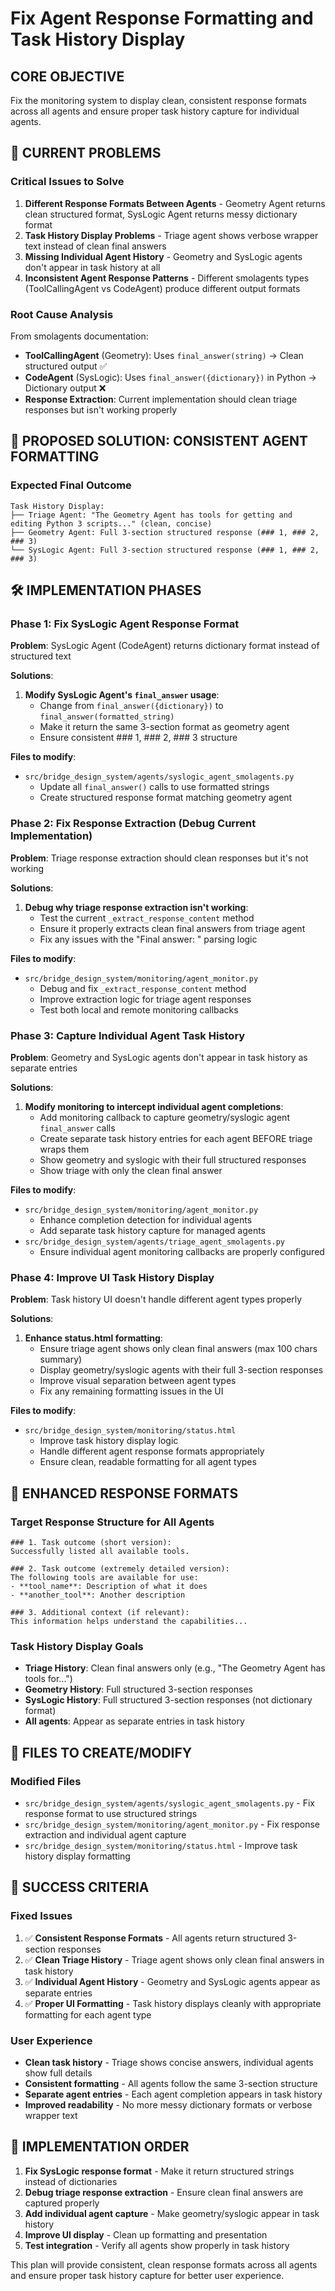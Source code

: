 # **Fix Agent Response Formatting and Task History Display**

## **CORE OBJECTIVE**

Fix the monitoring system to display clean, consistent response formats across all agents and ensure proper task history capture for individual agents.

## **🚨 CURRENT PROBLEMS**

### **Critical Issues to Solve**
1. **Different Response Formats Between Agents** - Geometry Agent returns clean structured format, SysLogic Agent returns messy dictionary format
2. **Task History Display Problems** - Triage agent shows verbose wrapper text instead of clean final answers
3. **Missing Individual Agent History** - Geometry and SysLogic agents don't appear in task history at all
4. **Inconsistent Agent Response Patterns** - Different smolagents types (ToolCallingAgent vs CodeAgent) produce different output formats

### **Root Cause Analysis**
From smolagents documentation:
- **ToolCallingAgent** (Geometry): Uses `final_answer(string)` → Clean structured output ✅
- **CodeAgent** (SysLogic): Uses `final_answer({dictionary})` in Python → Dictionary output ❌
- **Response Extraction**: Current implementation should clean triage responses but isn't working properly

## **🎯 PROPOSED SOLUTION: CONSISTENT AGENT FORMATTING**

### **Expected Final Outcome**
```
Task History Display:
├── Triage Agent: "The Geometry Agent has tools for getting and editing Python 3 scripts..." (clean, concise)
├── Geometry Agent: Full 3-section structured response (### 1, ### 2, ### 3)
└── SysLogic Agent: Full 3-section structured response (### 1, ### 2, ### 3)
```

## **🛠️ IMPLEMENTATION PHASES**

### **Phase 1: Fix SysLogic Agent Response Format**

**Problem**: SysLogic Agent (CodeAgent) returns dictionary format instead of structured text

**Solutions**:
1. **Modify SysLogic Agent's `final_answer` usage**:
   - Change from `final_answer({dictionary})` to `final_answer(formatted_string)`
   - Make it return the same 3-section format as geometry agent
   - Ensure consistent ### 1, ### 2, ### 3 structure

**Files to modify**:
- `src/bridge_design_system/agents/syslogic_agent_smolagents.py`
  - Update all `final_answer()` calls to use formatted strings
  - Create structured response format matching geometry agent

### **Phase 2: Fix Response Extraction (Debug Current Implementation)**

**Problem**: Triage response extraction should clean responses but it's not working

**Solutions**:
1. **Debug why triage response extraction isn't working**:
   - Test the current `_extract_response_content` method
   - Ensure it properly extracts clean final answers from triage agent
   - Fix any issues with the "Final answer: " parsing logic

**Files to modify**:
- `src/bridge_design_system/monitoring/agent_monitor.py`
  - Debug and fix `_extract_response_content` method
  - Improve extraction logic for triage agent responses
  - Test both local and remote monitoring callbacks

### **Phase 3: Capture Individual Agent Task History**

**Problem**: Geometry and SysLogic agents don't appear in task history as separate entries

**Solutions**:
1. **Modify monitoring to intercept individual agent completions**:
   - Add monitoring callback to capture geometry/syslogic agent `final_answer` calls
   - Create separate task history entries for each agent BEFORE triage wraps them
   - Show geometry and syslogic with their full structured responses
   - Show triage with only the clean final answer

**Files to modify**:
- `src/bridge_design_system/monitoring/agent_monitor.py`
  - Enhance completion detection for individual agents
  - Add separate task history capture for managed agents
- `src/bridge_design_system/agents/triage_agent_smolagents.py`
  - Ensure individual agent monitoring callbacks are properly configured

### **Phase 4: Improve UI Task History Display**

**Problem**: Task history UI doesn't handle different agent types properly

**Solutions**:
1. **Enhance status.html formatting**:
   - Ensure triage agent shows only clean final answers (max 100 chars summary)
   - Display geometry/syslogic agents with their full 3-section responses
   - Improve visual separation between agent types
   - Fix any remaining formatting issues in the UI

**Files to modify**:
- `src/bridge_design_system/monitoring/status.html`
  - Improve task history display logic
  - Handle different agent response formats appropriately
  - Ensure clean, readable formatting for all agent types

## **🎯 ENHANCED RESPONSE FORMATS**

### **Target Response Structure for All Agents**
```
### 1. Task outcome (short version):
Successfully listed all available tools.

### 2. Task outcome (extremely detailed version):
The following tools are available for use:
- **tool_name**: Description of what it does
- **another_tool**: Another description

### 3. Additional context (if relevant):
This information helps understand the capabilities...
```

### **Task History Display Goals**
- **Triage History**: Clean final answers only (e.g., "The Geometry Agent has tools for...")
- **Geometry History**: Full structured 3-section responses  
- **SysLogic History**: Full structured 3-section responses (not dictionary format)
- **All agents**: Appear as separate entries in task history

## **📁 FILES TO CREATE/MODIFY**

### **Modified Files**
- `src/bridge_design_system/agents/syslogic_agent_smolagents.py` - Fix response format to use structured strings
- `src/bridge_design_system/monitoring/agent_monitor.py` - Fix response extraction and individual agent capture
- `src/bridge_design_system/monitoring/status.html` - Improve task history display formatting

## **💯 SUCCESS CRITERIA**

### **Fixed Issues**
1. ✅ **Consistent Response Formats** - All agents return structured 3-section responses
2. ✅ **Clean Triage History** - Triage agent shows only clean final answers in task history
3. ✅ **Individual Agent History** - Geometry and SysLogic agents appear as separate entries
4. ✅ **Proper UI Formatting** - Task history displays cleanly with appropriate formatting for each agent type

### **User Experience**
- **Clean task history** - Triage shows concise answers, individual agents show full details
- **Consistent formatting** - All agents follow the same 3-section structure
- **Separate agent entries** - Each agent completion appears in task history
- **Improved readability** - No more messy dictionary formats or verbose wrapper text

## **🚀 IMPLEMENTATION ORDER**

1. **Fix SysLogic response format** - Make it return structured strings instead of dictionaries
2. **Debug triage response extraction** - Ensure clean final answers are captured properly
3. **Add individual agent capture** - Make geometry/syslogic appear in task history
4. **Improve UI display** - Clean up formatting and presentation
5. **Test integration** - Verify all agents show properly in task history

This plan will provide consistent, clean response formats across all agents and ensure proper task history capture for better user experience.